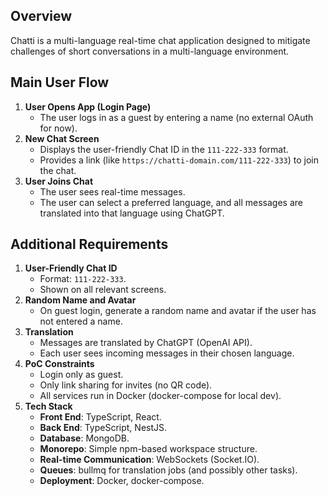 ## Overview

Chatti is a multi-language real-time chat application designed to mitigate challenges of short conversations in a multi-language environment.

## Main User Flow

1. **User Opens App (Login Page)**
   - The user logs in as a guest by entering a name (no external OAuth for now).
2. **New Chat Screen**
   - Displays the user-friendly Chat ID in the `111-222-333` format.
   - Provides a link (like `https://chatti-domain.com/111-222-333`) to join the chat.
3. **User Joins Chat**
   - The user sees real-time messages.
   - The user can select a preferred language, and all messages are translated into that language using ChatGPT.

## Additional Requirements

1. **User-Friendly Chat ID**
   - Format: `111-222-333`.
   - Shown on all relevant screens.
2. **Random Name and Avatar**
   - On guest login, generate a random name and avatar if the user has not entered a name.
3. **Translation**
   - Messages are translated by ChatGPT (OpenAI API).
   - Each user sees incoming messages in their chosen language.
4. **PoC Constraints**
   - Login only as guest.
   - Only link sharing for invites (no QR code).
   - All services run in Docker (docker-compose for local dev).
5. **Tech Stack**
   - **Front End**: TypeScript, React.
   - **Back End**: TypeScript, NestJS.
   - **Database**: MongoDB.
   - **Monorepo**: Simple npm-based workspace structure.
   - **Real-time Communication**: WebSockets (Socket.IO).
   - **Queues**: bullmq for translation jobs (and possibly other tasks).
   - **Deployment**: Docker, docker-compose.
